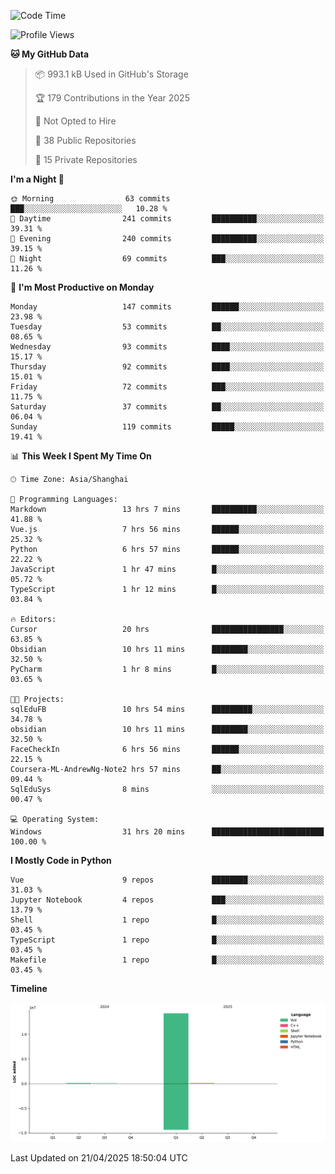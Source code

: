 <!--START_SECTION:waka-->
![Code Time](http://img.shields.io/badge/Code%20Time-119%20hrs%2056%20mins-blue)

![Profile Views](http://img.shields.io/badge/Profile%20Views-55-blue)

**🐱 My GitHub Data** 

> 📦 993.1 kB Used in GitHub's Storage 
 > 
> 🏆 179 Contributions in the Year 2025
 > 
> 🚫 Not Opted to Hire
 > 
> 📜 38 Public Repositories 
 > 
> 🔑 15 Private Repositories 
 > 
**I'm a Night 🦉** 

```text
🌞 Morning                63 commits          ███░░░░░░░░░░░░░░░░░░░░░░   10.28 % 
🌆 Daytime                241 commits         ██████████░░░░░░░░░░░░░░░   39.31 % 
🌃 Evening                240 commits         ██████████░░░░░░░░░░░░░░░   39.15 % 
🌙 Night                  69 commits          ███░░░░░░░░░░░░░░░░░░░░░░   11.26 % 
```
📅 **I'm Most Productive on Monday** 

```text
Monday                   147 commits         ██████░░░░░░░░░░░░░░░░░░░   23.98 % 
Tuesday                  53 commits          ██░░░░░░░░░░░░░░░░░░░░░░░   08.65 % 
Wednesday                93 commits          ████░░░░░░░░░░░░░░░░░░░░░   15.17 % 
Thursday                 92 commits          ████░░░░░░░░░░░░░░░░░░░░░   15.01 % 
Friday                   72 commits          ███░░░░░░░░░░░░░░░░░░░░░░   11.75 % 
Saturday                 37 commits          ██░░░░░░░░░░░░░░░░░░░░░░░   06.04 % 
Sunday                   119 commits         █████░░░░░░░░░░░░░░░░░░░░   19.41 % 
```


📊 **This Week I Spent My Time On** 

```text
🕑︎ Time Zone: Asia/Shanghai

💬 Programming Languages: 
Markdown                 13 hrs 7 mins       ██████████░░░░░░░░░░░░░░░   41.88 % 
Vue.js                   7 hrs 56 mins       ██████░░░░░░░░░░░░░░░░░░░   25.32 % 
Python                   6 hrs 57 mins       ██████░░░░░░░░░░░░░░░░░░░   22.22 % 
JavaScript               1 hr 47 mins        █░░░░░░░░░░░░░░░░░░░░░░░░   05.72 % 
TypeScript               1 hr 12 mins        █░░░░░░░░░░░░░░░░░░░░░░░░   03.84 % 

🔥 Editors: 
Cursor                   20 hrs              ████████████████░░░░░░░░░   63.85 % 
Obsidian                 10 hrs 11 mins      ████████░░░░░░░░░░░░░░░░░   32.50 % 
PyCharm                  1 hr 8 mins         █░░░░░░░░░░░░░░░░░░░░░░░░   03.65 % 

🐱‍💻 Projects: 
sqlEduFB                 10 hrs 54 mins      █████████░░░░░░░░░░░░░░░░   34.78 % 
obsidian                 10 hrs 11 mins      ████████░░░░░░░░░░░░░░░░░   32.50 % 
FaceCheckIn              6 hrs 56 mins       ██████░░░░░░░░░░░░░░░░░░░   22.15 % 
Coursera-ML-AndrewNg-Note2 hrs 57 mins       ██░░░░░░░░░░░░░░░░░░░░░░░   09.44 % 
SqlEduSys                8 mins              ░░░░░░░░░░░░░░░░░░░░░░░░░   00.47 % 

💻 Operating System: 
Windows                  31 hrs 20 mins      █████████████████████████   100.00 % 
```

**I Mostly Code in Python** 

```text
Vue                      9 repos             ████████░░░░░░░░░░░░░░░░░   31.03 % 
Jupyter Notebook         4 repos             ███░░░░░░░░░░░░░░░░░░░░░░   13.79 % 
Shell                    1 repo              █░░░░░░░░░░░░░░░░░░░░░░░░   03.45 % 
TypeScript               1 repo              █░░░░░░░░░░░░░░░░░░░░░░░░   03.45 % 
Makefile                 1 repo              █░░░░░░░░░░░░░░░░░░░░░░░░   03.45 % 
```



**Timeline**

![Lines of Code chart](https://raw.githubusercontent.com/White1943/White1943/main/assets/bar_graph.png)


 Last Updated on 21/04/2025 18:50:04 UTC
<!--END_SECTION:waka-->
